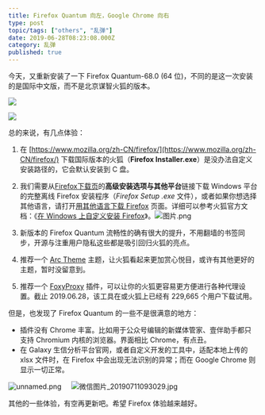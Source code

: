 ```yaml
---
title: Firefox Quantum 向左，Google Chrome 向右
type: post
topic/tags: ["others", "乱弹"]
date: 2019-06-28T08:23:08.000Z
category: 乱弹
published: true
---
```


今天，又重新安装了一下 Firefox Quantum-68.0 (64 位)，不同的是这一次安装的是国际中文版，而不是北京谋智火狐的版本。

![](https://note.bioitee.com/yuque/0/2019/png/126032/1562971605832-a24038e6-1bcd-49ae-900a-5a2f3d1f133e.png#align=left&display=inline&height=337&name=image.png&originHeight=421&originWidth=775&size=97090&status=done&width=620)


![](https://note.bioitee.com/yuque/0/2019/png/126032/1562971800315-42037b34-39fd-40cf-9357-ad1e08966bc2.png#align=left&display=inline&height=337&name=image.png&originHeight=421&originWidth=775&size=87032&status=done&width=620)


总的来说，有几点体验：

1. 在 [https://www.mozilla.org/zh-CN/firefox/](https://www.mozilla.org/zh-CN/firefox/) 下载国际版本的火狐（**Firefox Installer.exe**）是没办法自定义安装路径的，它会默认安装到 C 盘。

2. 我们需要从[Firefox下载页](https://www.mozilla.org/firefox/new/?utm_medium=referral&utm_source=support.mozilla.org)的**高级安装选项与其他平台**链接下载 Windows 平台的完整离线 Firefox 安装程序（_Firefox Setup <version>.exe_ 文件），或者如果你想选择其他语言，请打开[用其他语言下载 Firefox](https://www.mozilla.org/firefox/all/) 页面。详细可以参考火狐官方文档：《[在 Windows 上自定义安装 Firefox](https://support.mozilla.org/zh-CN/kb/custom-installation-firefox-on-windows)》。![图片.png](https://note.bioitee.com/yuque/0/2019/png/126032/1561710652286-a6319d4f-7b12-4a17-b108-57e3f0876185.png#align=left&display=inline&height=581&name=%E5%9B%BE%E7%89%87.png&originHeight=581&originWidth=1305&size=67719&status=done&width=1305)

3. 新版本的 Firefox Quantum 流畅性的确有很大的提升，不用翻墙的书签同步，开源与注重用户隐私这些都是吸引回归火狐的亮点。

4. 推荐一个 [Arc Theme](https://addons.mozilla.org/zh-CN/firefox/addon/arc-theme-we/) 主题，让火狐看起来更加赏心悦目，或许有其他更好的主题，暂时没留意到。

5. 推荐一个 [FoxyProxy](https://addons.mozilla.org/zh-CN/firefox/addon/foxyproxy-standard/) 插件，可以让你的火狐更容易更方便进行各种代理设置。截止 2019.06.28，该工具在或火狐上已经有 229,665 个用户下载试用。

但是，也发现了 Firefox Quantum 的一些不是很满意的地方：

- 插件没有 Chrome 丰富。比如用于公众号编辑的新媒体管家、壹伴助手都只支持 Chromium 内核的浏览器。界面相比 Chrome，有点丑。
- 在 Galaxy 生信分析平台官网，或者自定义开发的工具中，适配本地上传的 xlsx 文件时，在 Firefox 中会出现无法识别的异常；而在 Google Chrome 则显示一切正常。

![unnamed.png](https://note.bioitee.com/yuque/0/2019/png/126032/1561788526653-5fec525f-ec2e-4aa6-829f-5f0034bc5fc9.png#align=left&display=inline&height=335&name=unnamed.png&originHeight=335&originWidth=288&size=13226&status=done&width=288)     ![微信图片_20190711093029.jpg](https://note.bioitee.com/yuque/0/2019/jpeg/126032/1562808631934-a67f49e6-a306-4e12-acdf-e8cb3d176bd2.jpeg#align=left&display=inline&height=349&name=%E5%BE%AE%E4%BF%A1%E5%9B%BE%E7%89%87_20190711093029.jpg&originHeight=1395&originWidth=1080&size=240912&status=done&width=270)

其他的一些体验，有空再更新吧。希望 Firefox 体验越来越好。
